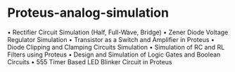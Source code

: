 # Proteus-analog-simulation
• Rectifier Circuit Simulation (Half, Full-Wave, Bridge)
•	Zener Diode Voltage Regulator Simulation
•	Transistor as a Switch and Amplifier in Proteus
•	Diode Clipping and Clamping Circuits Simulation
•	Simulation of RC and RL Filters using Proteus
•	Design and Simulation of Logic Gates and Boolean Circuits
•	555 Timer Based LED Blinker Circuit in Proteus
